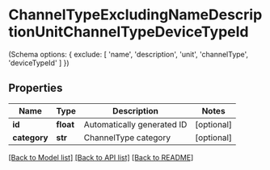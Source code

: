 # ChannelTypeExcludingNameDescriptionUnitChannelTypeDeviceTypeId

(Schema options: { exclude: [ 'name', 'description', 'unit', 'channelType', 'deviceTypeId' ] })
## Properties
Name | Type | Description | Notes
------------ | ------------- | ------------- | -------------
**id** | **float** | Automatically generated ID | [optional] 
**category** | **str** | ChannelType category | [optional] 

[[Back to Model list]](../README.md#documentation-for-models) [[Back to API list]](../README.md#documentation-for-api-endpoints) [[Back to README]](../README.md)



